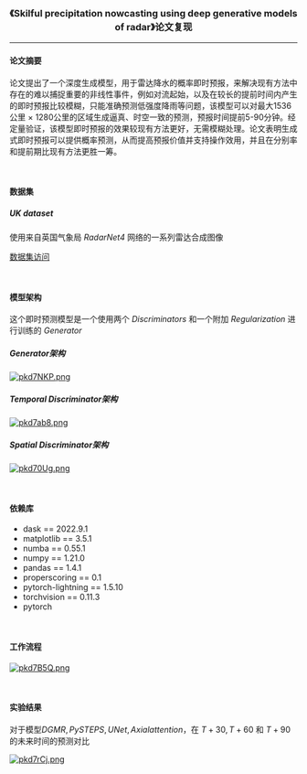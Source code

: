 <h3 style="text-align:center">《Skilful precipitation nowcasting using deep
generative models of radar》论文复现</h3>

***

<h4>论文摘要</h4>

论文提出了一个深度生成模型，用于雷达降水的概率即时预报，来解决现有方法中存在的难以捕捉重要的非线性事件，例如对流起始，以及在较长的提前时间内产生的即时预报比较模糊，只能准确预测低强度降雨等问题，该模型可以对最大1536公里 $\times$ 1280公里的区域生成逼真、时空一致的预测，预报时间提前5-90分钟。经定量验证，该模型即时预报的效果较现有方法更好，无需模糊处理。论文表明生成式即时预报可以提供概率预测，从而提高预报价值并支持操作效用，并且在分别率和提前期比现有方法更胜一筹。

<br>

<h4>数据集</h4>

<h5>UK dataset</h5>

使用来自英国气象局 *RadarNet4* 网络的一系列雷达合成图像

[数据集访问](gs://dm-nowcasting/datasets/nowcasting_open_source_osgb/nimrod_osgb_1000m_yearly_splits/radar/20200718)

<br>

<h4>模型架构</h4>

这个即时预测模型是一个使用两个 *Discriminators* 和一个附加 *Regularization* 进行训练的 *Generator*

<h5>Generator架构</h5>

[![pkd7NKP.png](https://s21.ax1x.com/2024/06/14/pkd7NKP.png)](https://imgse.com/i/pkd7NKP)

<h5>Temporal Discriminator架构</h5>

[![pkd7ab8.png](https://s21.ax1x.com/2024/06/14/pkd7ab8.png)](https://imgse.com/i/pkd7ab8)

<h5>Spatial Discriminator架构</h5>

[![pkd70Ug.png](https://s21.ax1x.com/2024/06/14/pkd70Ug.png)](https://imgse.com/i/pkd70Ug)

<br>

<h4>依赖库</h4>

* dask == 2022.9.1
* matplotlib == 3.5.1
* numba == 0.55.1
* numpy == 1.21.0
* pandas == 1.4.1
* properscoring == 0.1
* pytorch-lightning == 1.5.10
* torchvision == 0.11.3
* pytorch

<br>

<h4>工作流程</h4>

[![pkd7B5Q.png](https://s21.ax1x.com/2024/06/14/pkd7B5Q.png)](https://imgse.com/i/pkd7B5Q)

<br>

<h4>实验结果</h4>

对于模型$DGMR, PySTEPS, UNet, Axial attention$，在 $T + 30, T+60$ 和 $T + 90$ 的未来时间的预测对比

[![pkd7rCj.png](https://s21.ax1x.com/2024/06/14/pkd7rCj.png)](https://imgse.com/i/pkd7rCj)